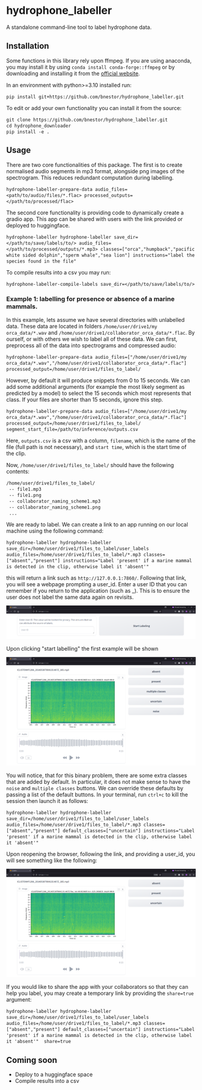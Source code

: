 # hydrophone_labeller
A standalone command-line tool to label hydrophone data.

## Installation


Some functions in this library rely upon ffmpeg. If you are using anaconda, you may install it by using `conda install conda-forge::ffmpeg` or by downloading and installing it from the [official website](https://www.ffmpeg.org/download.html).

In an environment with python>=3.10 installed run:
```
pip install git+https://github.com/bnestor/hydrophone_labeller.git
```
To edit or add your own functionality you can install it from the source:
```
git clone https://github.com/bnestor/hydrophone_labeller.git
cd hydrophone_downloader
pip install -e .
```

## Usage

There are two core functionalities of this package. The first is to create normalised audio segments in mp3 format, alongside png images of the spectrogram. This reduces redundant computation during labelling.
```
hydrophone-labeller-prepare-data audio_files=<path/to/audio/files/*.flac> processed_outputs=</path/to/processed/flac>
```

The second core functionality is providing code to dynamically create a gradio app. This app can be shared with users with the link provided or deployed to huggingface.

```
hydrophone-labeller hydrophone-labeller save_dir=</path/to/save/labels/to/> audio_files=</path/to/processed/outputs/*.mp3> classes=["orca","humpback","pacific white sided dolphin","sperm whale","sea lion"] instructions="label the species found in the file" 
```

To compile results into a csv you may run:
```
hydrophone-labeller-compile-labels save_dir=</path/to/save/labels/to/>
```

### Example 1: labelling for presence or absence of a marine mammals.

In this example, lets assume we have several directories with unlabelled data. These data are located in folders `/home/user/drive1/my orca_data/*.wav` and `/home/user/drive1/collaborator_orca_data/*.flac`. By ourself, or with others we wish to label all of these data. We can first, preprocess all of the data into spectrograms and compressed audio:

```
hydrophone-labeller-prepare-data audio_files=["/home/user/drive1/my orca_data/*.wav","/home/user/drive1/collaborator_orca_data/*.flac"] processed_output=/home/user/drive1/files_to_label/
```

However, by default it will produce snippets from 0 to 15 seconds. We can add some additional arguments (for example the most likely segment as predicted by a model) to select the 15 seconds which most represents that class. If your files are shorter than 15 seconds, ignore this step.

```
hydrophone-labeller-prepare-data audio_files=["/home/user/drive1/my orca_data/*.wav","/home/user/drive1/collaborator_orca_data/*.flac"] processed_output=/home/user/drive1/files_to_label/ segment_start_file=/path/to/inference/outputs.csv
```

Here, `outputs.csv` is a csv with a column, `filename`, which is the name of the file (full path is not necessary), and `start time`, which is the start time of the clip.

Now, `/home/user/drive1/files_to_label/` should have the following contents:
```
/home/user/drive1/files_to_label/
 -- file1.mp3
 -- file1.png
 -- collaborator_naming_scheme1.mp3
 -- collaborator_naming_scheme1.png
 ...
```

We are ready to label. We can create a link to an app running on our local machine using the following command:
```
hydrophone-labeller hydrophone-labeller save_dir=/home/user/drive1/files_to_label/user_labels audio_files=/home/user/drive1/files_to_label/*.mp3 classes=["absent","present"] instructions="Label 'present' if a marine mammal is detected in the clip, otherwise label it 'absent'" 
```

this will return a link such as `http://127.0.0.1:7860/`. Following that link, you will see a webpage prompting a user_id. Enter a user ID that you can remember if you return to the application (such as <firstname>_<lastinitial>). This is to ensure the user does not label the same data again on revisits.

![user_id_screen](./assets/userid_screen.png)

Upon clicking "start labelling" the first example will be shown

![labelling_with_defaults](./assets/start_labelling_with_defaults.png)

You will notice, that for this binary problem, there are some extra classes that are added by default. In particular, it does not make sense to have the `noise` and `multiple classes` buttons. We can override these defaults by passing a list of the default buttons. In your terminal, run `ctrl+c` to kill the session then launch it as follows:

```
hydrophone-labeller hydrophone-labeller save_dir=/home/user/drive1/files_to_label/user_labels audio_files=/home/user/drive1/files_to_label/*.mp3 classes=["absent","present"] default_classes=["uncertain"] instructions="Label 'present' if a marine mammal is detected in the clip, otherwise label it 'absent'" 
```

Upon reopening the browser, following the link, and  providing a user_id, you will see something like the following:

![labelling_without_defaults](./assets/start_labelling_without_defaults.png)

If you would like to share the app with your collaborators so that they can help you label, you may create a temporary link by providing the `share=true` argument:

```
hydrophone-labeller hydrophone-labeller save_dir=/home/user/drive1/files_to_label/user_labels audio_files=/home/user/drive1/files_to_label/*.mp3 classes=["absent","present"] default_classes=["uncertain"] instructions="Label 'present' if a marine mammal is detected in the clip, otherwise label it 'absent'"  share=true
```



## Coming soon
- Deploy to a huggingface space
- Compile results into a csv








